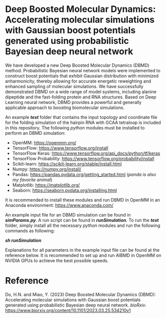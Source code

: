 # Deep Boosted Molecular Dynamics: Accelerating molecular simulations with Gaussian boost potentials generated using probabilistic Bayesian deep neural network
We have developed a new Deep Boosted Molecular Dynamics (DBMD) method. Probabilistic Bayesian neural network models were implemented to construct boost potentials that exhibit Gaussian distribution with minimized anharmonicity, thereby allowing for accurate energetic reweighting and enhanced sampling of molecular simulations. We have successfully demonstrated DBMD on a wide range of model systems, including alanine dipeptide and the fast-folding protein and RNA structures. Based on Deep Learning neural network, DBMD provides a powerful and generally applicable approach to boosting biomolecular simulations.

An example ***test*** folder that contains the input topology and coordinate file for the folding simulation of the hairpin RNA with GCAA tetraloop is included in this repository. The following *python* modules must be installed to perform an DBMD simulation:
* OpenMM: https://openmm.org/
* TensorFlow: https://www.tensorflow.org/install
* TensorFlow Keras: https://www.tensorflow.org/api_docs/python/tf/keras
* TensorFlow Probability: https://www.tensorflow.org/probability/install
* Scikit-learn: https://scikit-learn.org/stable/install.html
* Numpy: https://numpy.org/install/
* Pandas: https://pandas.pydata.org/getting_started.html (*panda is also my favorite animal*)
* Matplotlib: https://matplotlib.org/
* Seaborn: https://seaborn.pydata.org/installing.html

It is recommended to install these modules and run DBMD in OpenMM in an Anaconda environment: https://www.anaconda.com/

An example input file for an DBMD simulation can be found in ***simParams.py***. A run script can be found in ***runSimulation***. To run the ***test*** folder, simply install all the necessary *python* modules and run the following commands as following:

***sh runSimulation***

Explanations for all parameters in the example input file can be found at the reference below. It is recommended to set up and run AIBMD in OpenMM on NVIDIA GPUs to achieve the best possible speeds.

# Reference
Do, H.N. and Miao, Y. (2023) Deep Boosted Molecular Dynamics (DBMD): Accelerating molecular simulations with Gaussian boost potentials generated using probabilistic Bayesian deep neural network. *bioRxiv*. https://www.biorxiv.org/content/10.1101/2023.03.25.534210v1
